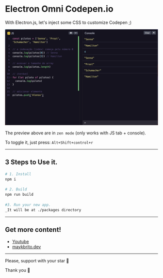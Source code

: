 # Electron Omni Codepen.io

With Electron.js, let's inject some CSS to customize Codepen ;)

![Preview](.github/preview.png)

The preview above are in `zen mode` (only works with JS tab + console).

To toggle it, just press: `Alt+Shift+control+r`

---

## 3 Steps to Use it.

```sh
# 1. Install
npm i

# 2. Build
npm run build

#3. Run your new app.
_It will be at ./packages directory
```

---

## Get more content!

- [Youtube](https://www.youtube.com/maykbrito)
- [maykbrito.dev](https://maykbrito.dev)

---

Please, support with your star 🌟

Thank you 💛

